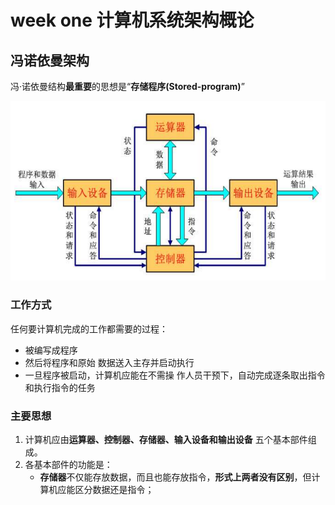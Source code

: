 # week one 计算机系统架构概论



## 冯诺依曼架构

冯·诺依曼结构**最重要**的思想是“**存储程序(Stored-program)**” 

![](img/1-1-1.png)

### 工作方式

任何要计算机完成的工作都需要的过程：

- 被编写成程序
- 然后将程序和原始 数据送入主存并启动执行
- 一旦程序被启动，计算机应能在不需操 作人员干预下，自动完成逐条取出指令和执行指令的任务 

### 主要思想

1. 计算机应由**运算器、控制器、存储器、输入设备和输出设备** 五个基本部件组成。 
2. 各基本部件的功能是： 
   - **存储器**不仅能存放数据，而且也能存放指令，**形式上两者没有区别**，但计算机应能区分数据还是指令； 
